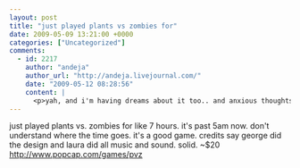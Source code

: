 ```yaml
---
layout: post
title: "just played plants vs zombies for"
date: 2009-05-09 13:21:00 +0000
categories: ["Uncategorized"]
comments:
  - id: 2217
    author: "andeja"
    author_url: "http://andeja.livejournal.com/"
    date: "2009-05-12 08:28:56"
    content: |
      <p>yah, and i'm having dreams about it too.. and anxious thoughts about things coming slowly at me from right to left.  Also, the game crashes on me every 1-2 hours =(</p>
---
```


just played plants vs. zombies for like 7 hours. it's past 5am now. don't understand where the time goes. it's a good game. credits say george did the design and laura did all music and sound. solid. ~$20 http://www.popcap.com/games/pvz